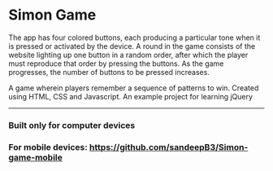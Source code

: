 # Simon Game

The app has four colored buttons, each producing a particular tone when it is pressed or activated by the device. A round in the game consists of the website lighting up one button in a random order, after which the player must reproduce that order by pressing the buttons. As the game progresses, the number of buttons to be pressed increases.

A game wherein players remember a sequence of patterns to win.
Created using HTML, CSS and Javascript. An example project for learning jQuery 

***
### Built only for computer devices
### For mobile devices: https://github.com/sandeepB3/Simon-game-mobile

